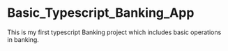 # Basic_Typescript_Banking_App
This is my first typescript Banking project which includes basic operations in banking. 
